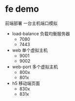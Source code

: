 # fe demo

前端部署 一台主机端口模拟

- load-balance 负载均衡服务器
  - 7080
  - 7443
- web      单个虚拟主机
  - 9001
  - 9002
- web-port 多个虚拟主机
  - 800x
  - 801x
- h5 移动端页面
  - 830x
  - 831x
